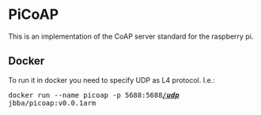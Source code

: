 # PiCoAP

This is an implementation of the CoAP server standard for the raspberry pi.

## Docker

To run it in docker you need to specify UDP as L4 protocol. 
I.e.: <pre>docker run --name picoap -p 5688:5688<b><i><u>/udp</u></i></b> jbba/picoap:v0.0.1arm</pre>

